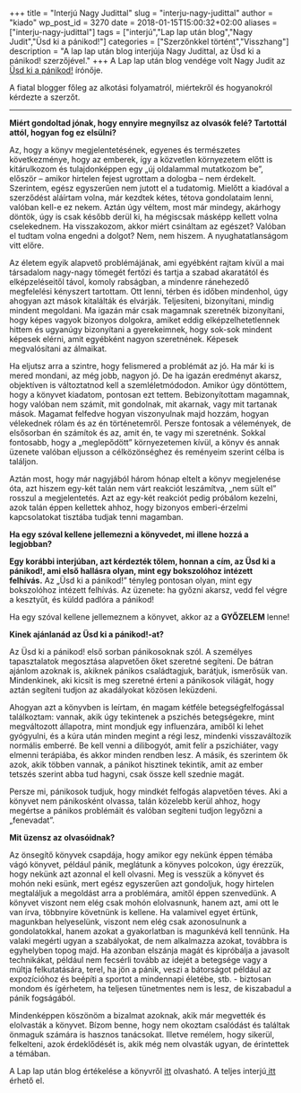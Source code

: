 +++
title = "Interjú Nagy Judittal"
slug = "interju-nagy-judittal"
author = "kiado"
wp_post_id = 3270
date = 2018-01-15T15:00:32+02:00
aliases =["interju-nagy-judittal"]
tags = ["interjú","Lap lap után blog","Nagy Judit","Üsd ki a pánikod!"]
categories = ["Szerzőnkkel történt","Visszhang"]
description = "A lap lap után blog interjúja Nagy Judittal, az Üsd ki a pánikod! szerzőjével."
+++
A Lap lap után blog vendége volt Nagy Judit az <a href="http://www.konyvesbolt.online/Nagy-Judit-Usd-ki-a-panikod-Egy-tapasztalt-panikbe">Üsd ki a pánikod!</a> írónője.

A fiatal blogger főleg az alkotási folyamatról, miértekről és hogyanokról kérdezte a szerzőt.

<hr />

<b><strong style="font-style: inherit;"><span style="font-style: inherit; font-weight: inherit;">Miért gondoltad jónak, hogy ennyire megnyílsz az olvasók felé? Tartottál attól, hogyan fog ez elsülni?</span></strong></b>
<p style="font-weight: 400;"><span style="font-style: inherit; font-weight: inherit;">Az, hogy a könyv megjelentetésének, egyenes és természetes következménye, hogy az emberek, így a közvetlen környezetem előtt is kitárulkozom és tulajdonképpen egy „új oldalammal mutatkozom be”, először – amikor hirtelen fejest ugrottam a dologba – nem érdekelt. Szerintem, egész egyszerűen nem jutott el a tudatomig. Mielőtt a kiadóval a szerződést aláírtam volna, már kezdtek kétes, tétova gondolataim lenni, valóban kell-e ez nekem. Aztán úgy véltem, most már mindegy, akárhogy döntök, úgy is csak később derül ki, ha mégiscsak másképp kellett volna cselekednem. Ha visszakozom, akkor miért csináltam az egészet? Valóban el tudtam volna engedni a dolgot? Nem, nem hiszem. A nyughatatlanságom vitt előre.</span></p>
<p style="font-weight: 400;"><span style="font-style: inherit; font-weight: inherit;">Az életem egyik alapvető problémájának, ami egyébként rajtam kívül a mai társadalom nagy-nagy tömegét fertőzi és tartja a szabad akaratától és elképzeléseitől távol, komoly rabságban, a mindenre ránehezedő megfelelési kényszert tartottam. Ott lenni, térben és időben mindenhol, úgy ahogyan azt mások kitalálták és elvárják. Teljesíteni, bizonyítani, mindig mindent megoldani. Ma igazán már csak magamnak szeretnék bizonyítani, hogy képes vagyok bizonyos dolgokra, amiket eddig elképzelhetetlennek hittem és ugyanúgy bizonyítani a gyerekeimnek, hogy sok-sok mindent képesek elérni, amit egyébként nagyon szeretnének. Képesek megvalósítani az álmaikat.</span></p>
<p style="font-weight: 400;"><span style="font-style: inherit; font-weight: inherit;">Ha eljutsz arra a szintre, hogy felismered a problémát az jó. Ha már ki is mered mondani, az még jobb, nagyon jó. De ha igazán eredményt akarsz, objektíven is változtatnod kell a szemléletmódodon. Amikor úgy döntöttem, hogy a könyvet kiadatom, pontosan ezt tettem. Bebizonyítottam magamnak, hogy valóban nem számít, mit gondolnak, mit akarnak, vagy mit tartanak mások. Magamat felfedve hogyan viszonyulnak majd hozzám, hogyan vélekednek rólam és az én történetemről. Persze fontosak a vélemények, de elsősorban én számítok és az, amit én, te vagy mi szeretnénk. Sokkal fontosabb, hogy a „meglepődött” környezetemen kívül, a könyv és annak üzenete valóban eljusson a célközönséghez és reményeim szerint célba is találjon.</span></p>
<p style="font-weight: 400;"><span style="font-style: inherit; font-weight: inherit;">Aztán most, hogy már nagyjából három hónap eltelt a könyv megjelenése óta, azt hiszem egy-két talán nem várt reakciót leszámítva, „nem sült el” rosszul a megjelentetés. Azt az egy-két reakciót pedig próbálom kezelni, azok talán éppen kellettek ahhoz, hogy bizonyos emberi-érzelmi kapcsolatokat tisztába tudjak tenni magamban.</span></p>
<p style="font-weight: 400;"><b><strong style="font-style: inherit;"><span style="font-style: inherit; font-weight: inherit;">Ha egy szóval kellene jellemezni a könyvedet, mi illene hozzá a legjobban?</span></strong></b></p>
<p style="font-weight: 400;"><b><strong style="font-style: inherit;"><span style="font-style: inherit;">Egy korábbi interjúban, azt kérdezték tőlem, honnan a cím, az Üsd ki a pánikod!, ami első hallásra olyan, mint egy bokszolóhoz intézett felhívás.</span></strong></b><span style="font-style: inherit; font-weight: inherit;"> Az „Üsd ki a pánikod!” tényleg pontosan olyan, mint egy bokszolóhoz intézett felhívás. Az üzenete: ha győzni akarsz, vedd fel végre a kesztyűt, és küldd padlóra a pánikod!</span></p>
<p style="font-weight: 400;"><span style="font-style: inherit; font-weight: inherit;">Ha egy szóval kellene jellemeznem a könyvet, akkor az a <b><strong style="font-style: inherit;">GYŐZELEM</strong></b> lenne!</span></p>
<b><strong style="font-style: inherit;"><span style="font-style: inherit; font-weight: inherit;">Kinek ajánlanád az Üsd ki a pánikod!-at?</span></strong></b>
<p style="font-weight: 400;"><span style="font-style: inherit; font-weight: inherit;">Az Üsd ki a pánikod! első sorban pánikosoknak szól. A személyes tapasztalatok megosztása alapvetően őket szeretné segíteni. De bátran ajánlom azoknak is, akiknek pánikos családtagjuk, barátjuk, ismerősük van. Mindenkinek, aki kicsit is meg szeretné érteni a pánikosok világát, hogy aztán segíteni tudjon az akadályokat közösen leküzdeni. </span></p>
<p style="font-weight: 400;"><span style="font-style: inherit; font-weight: inherit;">Ahogyan azt a könyvben is leírtam, én magam kétféle betegségfelfogással találkoztam: vannak, akik úgy tekintenek a pszichés betegségekre, mint megváltozott állapotra, mint mondjuk egy influenzára, amiből ki lehet gyógyulni, és a kúra után minden megint a régi lesz, mindenki visszaváltozik normális emberré. Be kell venni a dilibogyót, amit felír a pszichiáter, vagy elmenni terápiába, és akkor minden rendben lesz. A másik, és szerintem ők azok, akik többen vannak, a pánikot hisztinek tekintik, amit az ember tetszés szerint abba tud hagyni, csak össze kell szednie magát.</span></p>
<p style="font-weight: 400;"><span style="font-style: inherit; font-weight: inherit;">Persze mi, pánikosok tudjuk, hogy mindkét felfogás alapvetően téves. Aki a könyvet nem pánikosként olvassa, talán közelebb kerül ahhoz, hogy megértse a pánikos problémáit és valóban segíteni tudjon legyőzni a „fenevadat”.  </span></p>
<p style="font-weight: 400;"><b><strong style="font-style: inherit;"><span style="font-style: inherit; font-weight: inherit;">Mit üzensz az olvasóidnak?</span></strong></b></p>
<p style="font-weight: 400;"><span style="font-style: inherit; font-weight: inherit;">Az önsegítő könyvek csapdája, hogy amikor egy nekünk éppen témába vágó könyvet, például pánik, meglátunk a könyves polcokon, úgy érezzük, hogy nekünk azt azonnal el kell olvasni. Meg is vesszük a könyvet és mohón neki esünk, mert egész egyszerűen azt gondoljuk, hogy hirtelen megtaláljuk a megoldást arra a problémára, amitől éppen szenvedünk. A könyvet viszont nem elég csak mohón elolvasnunk, hanem azt, ami ott le van írva, többnyire követnünk is kellene. Ha valamivel egyet értünk, magunkban helyeselünk, viszont nem elég csak azonosulnunk a gondolatokkal, hanem azokat a gyakorlatban is magunkévá kell tennünk. Ha valaki megérti ugyan a szabályokat, de nem alkalmazza azokat, továbbra is egyhelyben topog majd. Ha azonban elszánja magát és kipróbálja a javasolt technikákat, például nem fecsérli tovább az idejét a betegsége vagy a múltja felkutatására, terel, ha jön a pánik, veszi a bátorságot például az expozícióhoz és beépíti a sportot a mindennapi életébe, stb. - biztosan mondom és ígérhetem, ha teljesen tünetmentes nem is lesz, de kiszabadul a pánik fogságából.</span></p>
<p style="font-weight: 400;"><span style="font-style: inherit; font-weight: inherit;">Mindenképpen köszönöm a bizalmat azoknak, akik már megvették és elolvasták a könyvet. Bízom benne, hogy nem okoztam csalódást és találtak önmaguk számára is hasznos tanácsokat. Illetve remélem, hogy sikerül, felkelteni, azok érdeklődését is, akik még nem olvasták ugyan, de érintettek a témában.</span></p>
A Lap lap után blog értékelése a könyvről <a href="https://laplaputan.blogspot.hu/2017/12/ertekeles-nagy-judit-usd-ki-panikod.html" target="_blank" rel="noopener">itt</a> olvasható. A teljes interjú<a href="https://laplaputan.blogspot.hu/2017/12/ertekeles-nagy-judit-usd-ki-panikod.html" target="_blank" rel="noopener"> itt</a> érhető el.